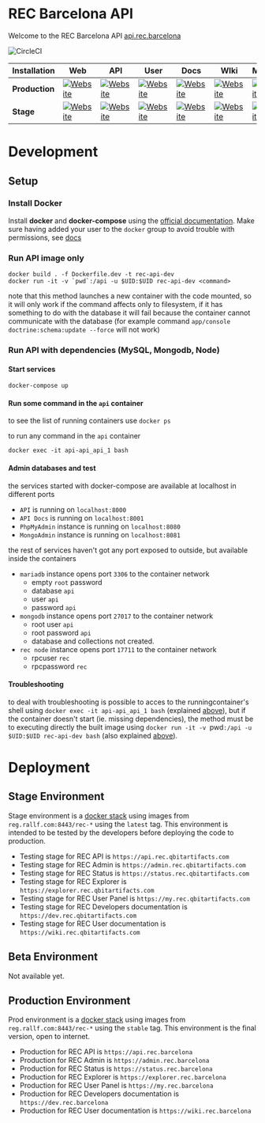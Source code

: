 REC Barcelona API
========================

Welcome to the REC Barcelona API [api.rec.barcelona](https://api.rec.barcelona)

![CircleCI](https://circleci.com/gh/QbitArtifacts/rec-api/tree/containerize.svg?style=svg&circle-token=bd8b3154a46945cc5e5a128c12618beb70ba2e81)

|Installation|Web|API|User|Docs|WIki|Monitor|Admin|Explorer|
|------------|---|---|---|---|---|---|---|---|
|**Production**|[![Website](https://img.shields.io/website-up-down-green-red/https/rec.barcelona.svg?label=web)](https://rec.barcelona)|[![Website](https://img.shields.io/website-up-down-green-red/https/api.rec.barcelona/public/v1/status.svg?label=api)](https://api.rec.barcelona)|[![Website](https://img.shields.io/website-up-down-green-red/https/my.rec.barcelona.svg?label=user)](https://my.rec.barcelona)|[![Website](https://img.shields.io/website-up-down-green-red/https/dev.rec.barcelona.svg?label=dev)](https://dev.rec.barcelona)|[![Website](https://img.shields.io/website-up-down-green-red/https/wiki.rec.barcelona.svg?label=wiki)](https://wiki.rec.barcelona)|[![Website](https://img.shields.io/website-up-down-green-red/https/status.rec.barcelona.svg?label=monitor)](https://status.rec.barcelona)|[![Website](https://img.shields.io/website-up-down-green-red/https/admin.rec.barcelona.svg?label=admin)](https://admin.rec.barcelona)|[![Website](https://img.shields.io/website-up-down-green-red/https/explorer.rec.barcelona.svg?label=explorer)](https://explorer.rec.barcelona)|
|**Stage**|[![Website](https://img.shields.io/website-up-down-green-red/https/rec.qbitartifacts.com.svg?label=web)](https://rec.barcelona)|[![Website](https://img.shields.io/website-up-down-green-red/https/api.rec.qbitartifacts.com/public/v1/status.svg?label=api)](https://api.rec.qbitartifacts.com)|[![Website](https://img.shields.io/website-up-down-green-red/https/my.rec.qbitartifacts.com.svg?label=user)](https://my.rec.qbitartifacts.com)|[![Website](https://img.shields.io/website-up-down-green-red/https/dev.rec.qbitartifacts.com.svg?label=dev)](https://dev.rec.qbitartifacts.com)|[![Website](https://img.shields.io/website-up-down-green-red/https/wiki.rec.qbitartifacts.com.svg?label=wiki)](https://wiki.rec.qbitartifacts.com)|[![Website](https://img.shields.io/website-up-down-green-red/https/status.rec.qbitartifacts.com.svg?label=monitor)](https://status.rec.qbitartifacts.com)|[![Website](https://img.shields.io/website-up-down-green-red/https/admin.rec.qbitartifacts.com.svg?label=admin)](https://admin.rec.qbitartifacts.com)|[![Website](https://img.shields.io/website-up-down-green-red/https/explorer.rec.qbitartifacts.com.svg?label=explorer)](https://explorer.rec.qbitartifacts.com)|

# Development
## Setup
### Install Docker
Install **docker** and **docker-compose** using the [official documentation](https://docs.docker.com/install/).
Make sure having added your user to the `docker` group to avoid trouble with permissions, see [docs](https://docs.docker.com/install/linux/linux-postinstall/)

### Run API image only
```
docker build . -f Dockerfile.dev -t rec-api-dev
docker run -it -v `pwd`:/api -u $UID:$UID rec-api-dev <command>
```
note that this method launches a new container with the code mounted, so it will only work if the command affects only to filesystem, if it has something to do with the database it will fail because the container cannot communicate with the database (for example command `app/console doctrine:schema:update --force` will not work)

### Run API with dependencies (MySQL, Mongodb, Node)
#### Start services
```
docker-compose up
```
#### Run some command in the `api` container
to see the list of running containers use `docker ps`

to run any command in the `api` container
```
docker exec -it api-api_api_1 bash
```

#### Admin databases and test
the services started with docker-compose are available at localhost in different ports
* `API` is running on `localhost:8000`
* `API Docs` is running on `localhost:8001`
* `PhpMyAdmin` instance is running on `localhost:8080`
* `MongoAdmin` instance is running on `localhost:8081`

the rest of services haven't got any port exposed to outside, but available inside the containers
* `mariadb` instance opens port `3306` to the container network
  - empty `root` password
  - database `api`
  - user `api`
  - password `api`
* `mongodb` instance opens port `27017` to the container network
  - root user `api`
  - root password `api`
  - database and collections not created.
* `rec node` instance opens port `17711` to the container network
  - rpcuser `rec`
  - rpcpassword `rec`

#### Troubleshooting
to deal with troubleshooting is possible to acces to the runningcontainer's shell using 
`docker exec -it api-api_api_1 bash` (explained [above](#run-some-command-in-the-api-container)),
but if the container doesn't start (ie. missing dependencies), the method must be to executing
directly the built image using `docker run -it -v `pwd`:/api -u $UID:$UID rec-api-dev bash` (also
explained [above](#run-api-image-only)).


# Deployment
## Stage Environment
Stage environment is a [docker stack](https://docs.docker.com/get-started/part5/) using images from
`reg.rallf.com:8443/rec-*` using the `latest` tag. This environment is intended to be tested by the developers before
deploying the code to production.

* Testing stage for REC API is `https://api.rec.qbitartifacts.com`
* Testing stage for REC Admin is `https://admin.rec.qbitartifacts.com`
* Testing stage for REC Status is `https://status.rec.qbitartifacts.com`
* Testing stage for REC Explorer is `https://explorer.rec.qbitartifacts.com`
* Testing stage for REC User Panel is `https://my.rec.qbitartifacts.com`
* Testing stage for REC Developers documentation is `https://dev.rec.qbitartifacts.com`
* Testing stage for REC User documentation is `https://wiki.rec.qbitartifacts.com`

## Beta Environment
Not available yet.

## Production Environment
Prod environment is a [docker stack](https://docs.docker.com/get-started/part5/) using images from
`reg.rallf.com:8443/rec-*` using the `stable` tag. This environment is the final version, open to internet.

* Production for REC API is `https://api.rec.barcelona`
* Production for REC Admin is `https://admin.rec.barcelona`
* Production for REC Status is `https://status.rec.barcelona`
* Production for REC Explorer is `https://explorer.rec.barcelona`
* Production for REC User Panel is `https://my.rec.barcelona`
* Production for REC Developers documentation is `https://dev.rec.barcelona`
* Production for REC User documentation is `https://wiki.rec.barcelona`
